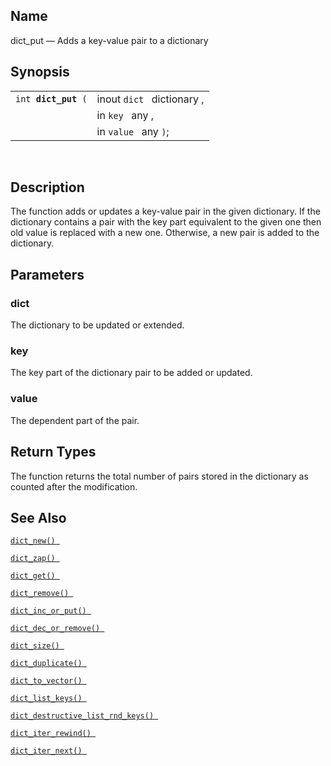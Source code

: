<div id="fn_dict_put" class="refentry">

<div class="titlepage">

</div>

<div class="refnamediv">

## Name

dict_put — Adds a key-value pair to a dictionary

</div>

<div class="refsynopsisdiv">

## Synopsis

<div id="fsyn_dict_put" class="funcsynopsis">

|                          |                            |
|--------------------------|----------------------------|
| `int `**`dict_put`**` (` | inout `dict ` dictionary , |
|                          | in `key ` any ,            |
|                          | in `value ` any `)`;       |

<div class="funcprototype-spacer">

 

</div>

</div>

</div>

<div id="desc_dict_put" class="refsect1">

## Description

The function adds or updates a key-value pair in the given dictionary.
If the dictionary contains a pair with the key part equivalent to the
given one then old value is replaced with a new one. Otherwise, a new
pair is added to the dictionary.

</div>

<div id="params_dict_put" class="refsect1">

## Parameters

<div id="id86965" class="refsect2">

### dict

The dictionary to be updated or extended.

</div>

<div id="id86968" class="refsect2">

### key

The key part of the dictionary pair to be added or updated.

</div>

<div id="id86971" class="refsect2">

### value

The dependent part of the pair.

</div>

</div>

<div id="ret_dict_put" class="refsect1">

## Return Types

The function returns the total number of pairs stored in the dictionary
as counted after the modification.

</div>

<div id="seealso_dict_put" class="refsect1">

## See Also

<a href="fn_dict_new.html" class="link" title="dict_new"><code
class="function">dict_new() </code></a>

<a href="fn_dict_zap.html" class="link" title="dict_zap"><code
class="function">dict_zap() </code></a>

<a href="fn_dict_get.html" class="link" title="dict_get"><code
class="function">dict_get() </code></a>

<a href="fn_dict_remove.html" class="link" title="dict_remove"><code
class="function">dict_remove() </code></a>

<a href="fn_dict_inc_or_put.html" class="link"
title="dict_inc_or_put"><code
class="function">dict_inc_or_put() </code></a>

<a href="fn_dict_dec_or_remove.html" class="link"
title="dict_dec_or_remove"><code
class="function">dict_dec_or_remove() </code></a>

<a href="fn_dict_size.html" class="link" title="dict_size"><code
class="function">dict_size() </code></a>

<a href="fn_dict_duplicate.html" class="link"
title="dict_duplicate"><code
class="function">dict_duplicate() </code></a>

<a href="fn_dict_to_vector.html" class="link"
title="dict_to_vector"><code
class="function">dict_to_vector() </code></a>

<a href="fn_dict_list_keys.html" class="link"
title="dict_list_keys"><code
class="function">dict_list_keys() </code></a>

<a href="fn_dict_destructive_list_rnd_keys.html" class="link"
title="dict_destructive_list_rnd_keys"><code
class="function">dict_destructive_list_rnd_keys() </code></a>

<a href="fn_dict_iter_rewind.html" class="link"
title="dict_iter_rewind"><code
class="function">dict_iter_rewind() </code></a>

<a href="fn_dict_iter_next.html" class="link"
title="dict_iter_next"><code
class="function">dict_iter_next() </code></a>

</div>

</div>
